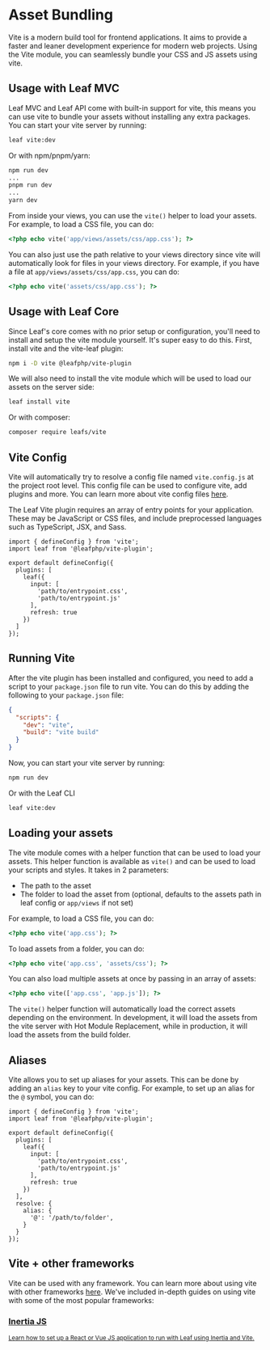 # Asset Bundling

Vite is a modern build tool for frontend applications. It aims to provide a faster and leaner development experience for modern web projects. Using the Vite module, you can seamlessly bundle your CSS and JS assets using vite.

## Usage with Leaf MVC

Leaf MVC and Leaf API come with built-in support for vite, this means you can use vite to bundle your assets without installing any extra packages. You can start your vite server by running:

```bash
leaf vite:dev
```

Or with npm/pnpm/yarn:

```bash
npm run dev
...
pnpm run dev
...
yarn dev
```

From inside your views, you can use the `vite()` helper to load your assets. For example, to load a CSS file, you can do:

```php
<?php echo vite('app/views/assets/css/app.css'); ?>
```

You can also just use the path relative to your views directory since vite will automatically look for files in your views directory. For example, if you have a file at `app/views/assets/css/app.css`, you can do:

```php
<?php echo vite('assets/css/app.css'); ?>
````

## Usage with Leaf Core

Since Leaf's core comes with no prior setup or configuration, you'll need to install and setup the vite module yourself. It's super easy to do this. First, install vite and the vite-leaf plugin:

```bash
npm i -D vite @leafphp/vite-plugin
```

We will also need to install the vite module which will be used to load our assets on the server side:

```bash
leaf install vite
```

Or with composer:

```bash
composer require leafs/vite
```

## Vite Config

Vite will automatically try to resolve a config file named `vite.config.js` at the project root level. This config file can be used to configure vite, add plugins and more. You can learn more about vite config files [here](https://vitejs.dev/config/).

The Leaf Vite plugin requires an array of entry points for your application. These may be JavaScript or CSS files, and include preprocessed languages such as TypeScript, JSX, and Sass.

```js{6-12}
import { defineConfig } from 'vite';
import leaf from '@leafphp/vite-plugin';

export default defineConfig({
  plugins: [
    leaf({
      input: [
        'path/to/entrypoint.css',
        'path/to/entrypoint.js'
      ],
      refresh: true
    })
  ]
});
```

## Running Vite

After the vite plugin has been installed and configured, you need to add a script to your `package.json` file to run vite. You can do this by adding the following to your `package.json` file:

```json
{
  "scripts": {
    "dev": "vite",
    "build": "vite build"
  }
}
```

Now, you can start your vite server by running:

```bash
npm run dev
```

Or with the Leaf CLI

```bash
leaf vite:dev
```

## Loading your assets

The vite module comes with a helper function that can be used to load your assets. This helper function is available as `vite()` and can be used to load your scripts and styles. It takes in 2 parameters:

- The path to the asset
- The folder to load the asset from (optional, defaults to the assets path in leaf config or `app/views` if not set)

For example, to load a CSS file, you can do:

```php
<?php echo vite('app.css'); ?>
```

To load assets from a folder, you can do:

```php
<?php echo vite('app.css', 'assets/css'); ?>
```

You can also load multiple assets at once by passing in an array of assets:

```php
<?php echo vite(['app.css', 'app.js']); ?>
```

The `vite()` helper function will automatically load the correct assets depending on the environment. In development, it will load the assets from the vite server with Hot Module Replacement, while in production, it will load the assets from the build folder.

## Aliases

Vite allows you to set up aliases for your assets. This can be done by adding an `alias` key to your vite config. For example, to set up an alias for the `@` symbol, you can do:

```js{14-18}
import { defineConfig } from 'vite';
import leaf from '@leafphp/vite-plugin';

export default defineConfig({
  plugins: [
    leaf({
      input: [
        'path/to/entrypoint.css',
        'path/to/entrypoint.js'
      ],
      refresh: true
    })
  ],
  resolve: {
    alias: {
      '@': '/path/to/folder',
    }
  }
});
```

## Vite + other frameworks

Vite can be used with any framework. You can learn more about using vite with other frameworks [here](https://vitejs.dev/guide/#scaffolding-your-first-vite-project). We've included in-depth guides on using vite with some of the most popular frameworks:

<div class="vt-box-container next-steps">
  <a class="vt-box" href="/modules/views/inertia/">
    <h3 class="next-steps-link">Inertia JS</h3>
    <small class="next-steps-caption">Learn how to set up a React or Vue JS application to run with Leaf using Inertia and Vite.</small>
  </a>
</div>
